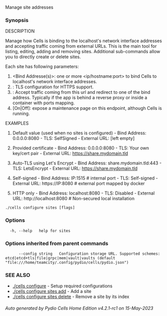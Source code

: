 Manage site addresses

### Synopsis


DESCRIPTION
  
  Manage how Cells is binding to the localhost's network interface addresses and accepting traffic coming from external URLs.
  This is the main tool for listing, editing, adding and removing sites. Additional sub-commands allow you to directly create or delete sites.
  
  Each site has following parameters:
   1. <Bind Addresse(s)>: one or more <ip/hostname:port> to bind Cells to localhost's network interface addresses. 
   2. <TLS Settings>: TLS configuration for HTTPS support.
   3. <External URL>: Accept traffic coming from this url and redirect to one of the bind address.
      Typically if the app is behind a reverse proxy or inside a container with ports mapping.
   4. <Maintenance Mode> [On|Off]: expose a maintenance page on this endpoint, although Cells is running.

EXAMPLES 

  1. Default value (used when no sites is configured)
    - Bind Address: 0.0.0.0:8080
    - TLS: SelfSigned
    - External URL: [left empty]
  
  2. Provided certificate
    - Bind Address: 0.0.0.0:8080
    - TLS: Your own key/cert pair
    - External URL: https://share.mydomain.tld
  
  3. Auto-TLS using Let's Encrypt 
    - Bind Address: share.mydomain.tld:443
    - TLS: LetsEncrypt
    - External URL: https://share.mydomain.tld
  
  4. Self-signed
    - Bind Address: IP:1515         # internal port
    - TLS: Self-signed
    - External URL: https://IP:8080   # external port mapped by docker
  
  5. HTTP only
    - Bind Address: localhost:8080
    - TLS: Disabled
    - External URL: http://localhost:8080  # Non-secured local installation



```
./cells configure sites [flags]
```

### Options

```
  -h, --help   help for sites
```

### Options inherited from parent commands

```
      --config string   Configuration storage URL. Supported schemes: etcd|etcd+tls|file|grpc|mem|vault|vaults (default "file:///home/teamcity/.config/pydio/cells/pydio.json")
```

### SEE ALSO

* [./cells configure](./cells-configure)	 - Setup required configurations
* [./cells configure sites add](./cells-configure-sites-add)	 - Add a site
* [./cells configure sites delete](./cells-configure-sites-delete)	 - Remove a site by its index

###### Auto generated by Pydio Cells Home Edition v4.2.1-rc1 on 15-May-2023
